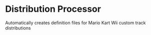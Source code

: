 # Distribution Processor
Automatically creates definition files for Mario Kart Wii custom track distributions

